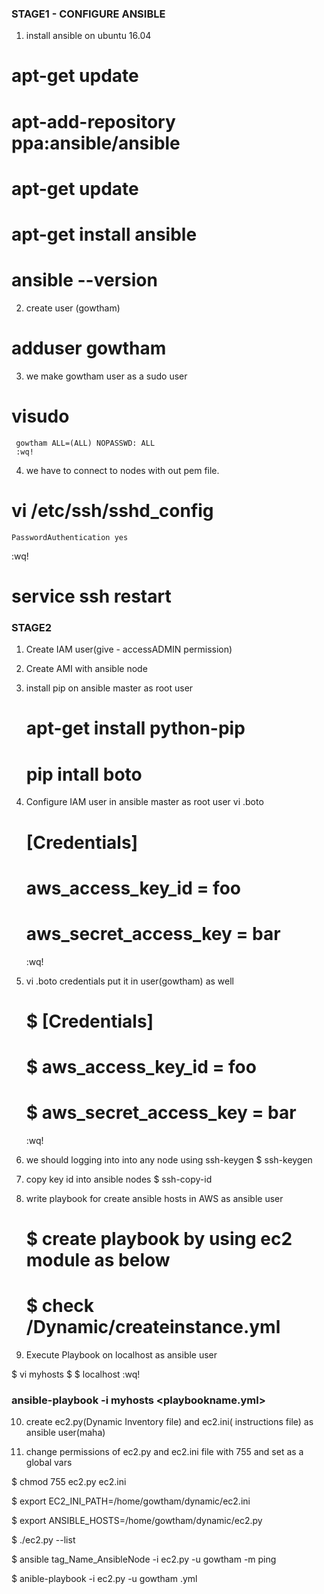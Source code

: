 ### STAGE1 - CONFIGURE ANSIBLE ###
1) install ansible on ubuntu 16.04 
  # apt-get update
  # apt-add-repository ppa:ansible/ansible
  # apt-get update
  # apt-get install ansible
  # ansible --version

2) create user (gowtham)
  # adduser gowtham

3) we make gowtham user as a sudo user
  #  visudo
     gowtham ALL=(ALL) NOPASSWD: ALL
     :wq!

4) we have to connect to nodes  with out pem file.
  # vi /etc/ssh/sshd_config
    PasswordAuthentication yes
   :wq!
  # service ssh restart

### STAGE2 ###
1) Create IAM user(give - accessADMIN permission) 
2) Create AMI with ansible node
3) install pip on ansible master as root user

   #  apt-get install python-pip
   #  pip intall boto

4) Configure IAM user in ansible master as root user
vi .boto
   #  [Credentials]
   #  aws_access_key_id = foo
   #  aws_secret_access_key = bar
   :wq!

5) vi .boto credentials put it in user(gowtham) as well
   # $  [Credentials]
   # $  aws_access_key_id = foo
   # $  aws_secret_access_key = bar
   :wq!

6) we should logging into into any node using ssh-keygen
   $ ssh-keygen

7) copy key id into ansible nodes
   $ ssh-copy-id <private ip of node>
 
8) write playbook for create ansible hosts in AWS as ansible user
   
   # $ create playbook by using ec2 module as below
   # $ check /Dynamic/createinstance.yml
     
9) Execute Playbook on localhost as ansible user

  $ vi myhosts
  $  $ localhost
 :wq!

 ### ansible-playbook -i myhosts <playbookname.yml>

10) create ec2.py(Dynamic Inventory file) and ec2.ini( instructions file) as ansible user(maha)

11) change permissions of ec2.py and ec2.ini file with 755 and set as a global vars
   
  $ chmod 755 ec2.py ec2.ini
  
  $ export EC2_INI_PATH=/home/gowtham/dynamic/ec2.ini

  $ export ANSIBLE_HOSTS=/home/gowtham/dynamic/ec2.py

  $ ./ec2.py --list

  $ ansible tag_Name_AnsibleNode -i ec2.py -u gowtham -m ping

  $ anible-playbook -i ec2.py -u gowtham  <playbookname>.yml



